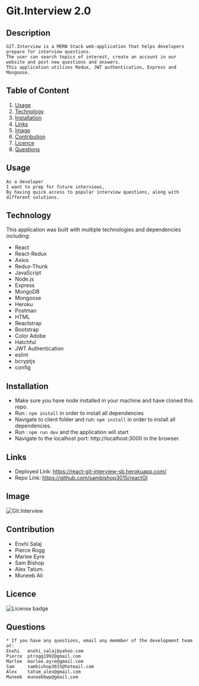 # Git.Interview 2.0

## Description
```
GIT.Interview is a MERN Stack web-application that helps developers prepare for interview questions. 
The user can search topics of interest, create an account in our website and post new questions and answers. 
This application utilizes Redux, JWT authentication, Express and Mongoose. 
```
## Table of Content
 1. [Usage](#usage)
 2. [Technology](#technology)
 3. [Installation](#installation)
 4. [Links](#links)
 5. [Image](#image)
 6. [Contribution](#contribution)
 7. [Licence](#licence)
 8. [Questions](#questions)

## Usage
```
As a developer
I want to prep for future interviews,
By having quick access to popular interview questions, along with different solutions.

```
## Technology
   This application was built with multiple technologies and dependencies including:
   * React
   * React-Redux
   * Axios
   * Redux-Thunk
   * JavaScript
   * Node.js
   * Express
   * MongoDB
   * Mongoose 
   * Heroku
   * Postman
   * HTML
   * Reactstrap
   * Bootstrap 
   * Color Adobe
   * Hatchful
   * JWT Authentication 
   * eslint
   * bcryptjs
   * config

## Installation
   * Make sure you have node installed in your machine and have cloned this repo.
   * Run : ```npm install``` in order to install all dependencies 
   * Navigate to client folder and run: ```npm install``` in order to install all dependencies.
   * Run : ```npm run dev``` and the application will start 
   * Navigate to the localhost port: http://localhost:3000 in the browser.

## Links
   * Deployed Link: https://react-git-interview-sb.herokuapp.com/
   * Repo Link:     https://github.com/sambishop3015/reactGI

## Image
![Git.Interview](/public/assets/Images/Screenshots/main-page.png)

## Contribution
   * Enxhi Salaj
   * Pierce Rogg
   * Marlee Eyre
   * Sam Bishop
   * Alex Tatum.
   * Muneeb Ali
    
## Licence 
![License badge](https://img.shields.io/badge/license-MIT-green)

## Questions
    * If you have any questions, email any memmber of the development team at:
    Enxhi   enxhi_salaj@yahoo.com
    Pierce  ptrogg1992@gmail.com
    Marlee  marlee.eyre@gmail.com
    Sam     sambishop3015@hotmail.com
    Alex    tatum_alex@gmail.com
    Muneeb  muneebbwp@gmail.com


